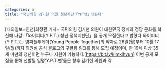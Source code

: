```yaml
---
categories: a
title: "국민의힘 김기현 의원 청년사단「YPT맨」만든다"
---
```

[내외일보=인천]최장환 기자= 국민의힘 김기현 의원이 대한민국 정치와 정당 문화를 혁신해 나갈 「와이피티(Y.P.T.) 청년 정책지원단」을 공개 모집한다고 밝혔다.와이피티(Y.P.T.)는 영피플투게더(Young People Together)의 약자로 26일(월)부터 10월 17일(월)까지 의원실 공식 블로그의 구글폼 링크를 통해 모집 예정이며, 만 19세 이상 35세 미만의 청년이면 누구나 지원이 가능하다.[https://bit.ly/kimkihyun] 이번 공개 모집을 통해 선발될 일명‘Y.P.T.맨’들은 향후 김기현 의원과 각